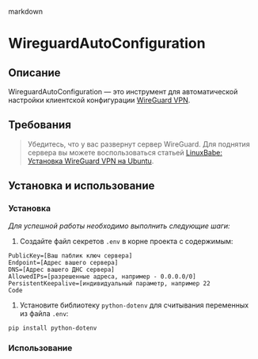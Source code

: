 markdown

# WireguardAutoConfiguration

## Описание
WireguardAutoConfiguration — это инструмент для автоматической настройки клиентской конфигурации [WireGuard VPN](https://www.wireguard.com/).

## Требования
>Убедитесь, что у вас развернут сервер WireGuard. Для поднятия сервера вы можете воспользоваться статьей [LinuxBabe: Установка WireGuard VPN на Ubuntu](https://www.linuxbabe.com/ubuntu/wireguard-vpn-server-ubuntu).

## Установка и использование
### Установка
*Для успешной работы необходимо выполнить следующие шаги:*

1. Создайте файл секретов `.env` в корне проекта с содержимым:  
```
PublicKey=[Ваш паблик ключ сервера]
Endpoint=[Адрес вашего сервера]
DNS=[Адрес вашего ДНС сервера]
AllowedIPs=[разрешенные адреса, например - 0.0.0.0/0]
PersistentKeepalive=[индивидуальный параметр, например 22
Code
```

1. Установите библиотеку `python-dotenv` для считывания переменных из файла `.env`:

```bash
pip install python-dotenv
```
### Использование
